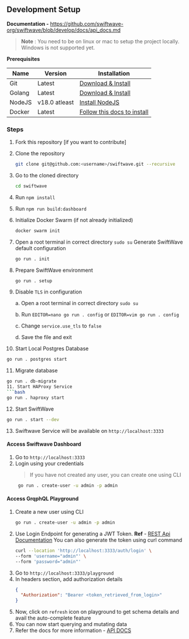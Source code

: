 ## Development Setup

**Documentation -** https://github.com/swiftwave-org/swiftwave/blob/develop/docs/api_docs.md

> **Note** : You need to be on linux or mac to setup the project locally. Windows is not supported yet.

**Prerequisites**

|  Name | Version | Installation |
| --- | --- | --- |
| Git | Latest | [Download & Install](https://git-scm.com/downloads) |
| Golang | Latest | [Download & Install](https://golang.org/doc/install) |
| NodeJS | v18.0 atleast | [Install NodeJS](https://deb.nodesource.com/) |
| Docker | Latest | [Follow this docs to install](https://docs.docker.com/engine/install/) |

### Steps
1. Fork this repository [if you want to contribute]
2. Clone the repository
    ```bash
    git clone git@github.com:<username>/swiftwave.git --recursive
    ```
3. Go to the cloned directory
    ```bash
    cd swiftwave
    ```
4. Run `npm install`
5. Run `npm run build:dashboard`
6. Initialize Docker Swarm (if not already initialized)
   ```bash
   docker swarm init
   ```
7. Open a root terminal in correct directory `sudo su`
Generate SwiftWave default configuration
   ```bash
   go run . init
   ```
8. Prepare SwiftWave environment
   ```bash
   go run . setup
   ```
9. Disable `TLS` in configuration

   a. Open a root terminal in correct directory `sudo su`
   
   b. Run `EDITOR=nano go run . config` or `EDITOR=vim go run . config`
   
   c. Change `service.use_tls` to `false`
   
   d. Save the file and exit

10. Start Local Postgres Database
   ```bash
   go run . postgres start
   ```
11. Migrate database
   ```bash
   go run . db-migrate
11. Start HAProxy Service
   ```bash
   go run . haproxy start
   ```
12. Start SwiftWave
   ```bash
   go run . start --dev
   ```
13. Swiftwave Service will be available on `http://localhost:3333`

#### Access Swiftwave Dashboard
1. Go to `http://localhost:3333`
2. Login using your credentials
   > If you have not created any user, you can create one using CLI
   ```bash
    go run . create-user -u admin -p admin
    ```

#### Access GrqphQL Playground
1. Create a new user using CLI
   ```bash
   go run . create-user -u admin -p admin
   ```
2. Use Login Endpoint for generating a JWT Token. **Ref** - [REST Api Documentation](https://github.com/swiftwave-org/swiftwave/blob/develop/docs/rest_api.md)
   You can also generate the token using curl command
    ```bash
   curl --location 'http://localhost:3333/auth/login' \
   --form 'username="admin"' \
   --form 'password="admin"'
   ```
3. Go to `http://localhost:3333/playground`
4. In headers section, add authorization details
   ```json
   {
     "Authorization": "Bearer <token_retrieved_from_login>"
   }
   ```
5. Now, click on `refresh` icon on playground to get schema details and avail the auto-complete feature
6. You can now start querying and mutating data
7. Refer the docs for more information - [API DOCS](https://github.com/swiftwave-org/swiftwave/blob/develop/docs/api_docs.md)